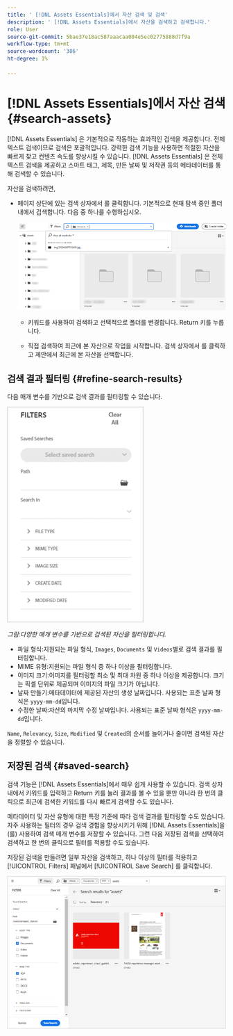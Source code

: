 ```yaml
---
title: ' [!DNL Assets Essentials]에서 자산 검색 및 검색'
description: ' [!DNL Assets Essentials]에서 자산을 검색하고 검색합니다.'
role: User
source-git-commit: 5bae37e18ac587aaacaa004e5ec02775888d7f9a
workflow-type: tm+mt
source-wordcount: '386'
ht-degree: 1%

---
```



# [!DNL Assets Essentials]에서 자산 검색 {#search-assets}

[!DNL Assets Essentials] 은 기본적으로 작동하는 효과적인 검색을 제공합니다. 전체 텍스트 검색이므로 검색은 포괄적입니다. 강력한 검색 기능을 사용하면 적절한 자산을 빠르게 찾고 컨텐츠 속도를 향상시킬 수 있습니다. [!DNL Assets Essentials] 은 전체 텍스트 검색을 제공하고 스마트 태그, 제목, 만든 날짜 및 저작권 등의 메타데이터를 통해 검색할 수 있습니다.

자산을 검색하려면,

* 페이지 상단에 있는 검색 상자에서 를 클릭합니다. 기본적으로 현재 탐색 중인 폴더 내에서 검색합니다. 다음 중 하나를 수행하십시오.

   ![검색 상자](assets/search-box.png)

   * 키워드를 사용하여 검색하고 선택적으로 폴더를 변경합니다. Return 키를 누릅니다.

   * 직접 검색하여 최근에 본 자산으로 작업을 시작합니다. 검색 상자에서 를 클릭하고 제안에서 최근에 본 자산을 선택합니다.

## 검색 결과 필터링 {#refine-search-results}

다음 매개 변수를 기반으로 검색 결과를 필터링할 수 있습니다.

![검색 필터](assets/filters1.png)

*그림:다양한 매개 변수를 기반으로 검색된 자산을 필터링합니다.*

* 파일 형식:지원되는 파일 형식, `Images`, `Documents` 및 `Videos`별로 검색 결과를 필터링합니다.
* MIME 유형:지원되는 파일 형식 중 하나 이상을 필터링합니다.<!-- TBD:  [supported file formats](/help/supported-file-formats.md). -->
* 이미지 크기:이미지를 필터링할 최소 및 최대 차원 중 하나 이상을 제공합니다. 크기는 픽셀 단위로 제공되며 이미지의 파일 크기가 아닙니다.
* 날짜 만들기:메타데이터에 제공된 자산의 생성 날짜입니다. 사용되는 표준 날짜 형식은 `yyyy-mm-dd`입니다.
* 수정한 날짜:자산의 마지막 수정 날짜입니다. 사용되는 표준 날짜 형식은 `yyyy-mm-dd`입니다.

`Name`, `Relevancy`, `Size`, `Modified` 및 `Created`의 순서를 늘이거나 줄이면 검색된 자산을 정렬할 수 있습니다.

## 저장된 검색 {#saved-search}

검색 기능은 [!DNL Assets Essentials]에서 매우 쉽게 사용할 수 있습니다. 검색 상자 내에서 키워드를 입력하고 Return 키를 눌러 결과를 볼 수 있을 뿐만 아니라 한 번의 클릭으로 최근에 검색한 키워드를 다시 빠르게 검색할 수도 있습니다.

메타데이터 및 자산 유형에 대한 특정 기준에 따라 검색 결과를 필터링할 수도 있습니다. 자주 사용하는 필터의 경우 검색 경험을 향상시키기 위해 [!DNL Assets Essentials]을(를) 사용하여 검색 매개 변수를 저장할 수 있습니다. 그런 다음 저장된 검색을 선택하여 검색하고 한 번의 클릭으로 필터를 적용할 수도 있습니다.

저장된 검색을 만들려면 일부 자산을 검색하고, 하나 이상의 필터를 적용하고 [!UICONTROL Filters] 패널에서 [!UICONTROL Save Search] 를 클릭합니다.

![필터 패널에서 저장된 검색](assets/saved-search.png)

<!-- TBD: Search behavior. Full-text search. Ranking and rank boosts. Hidden assets.
Report poor UX that users can only save a filtered search and not a simple search.
.
Are other supported files fully indexed and support full-text search? Eg. audio/videos files can at best have metadata indexed.
Anything about ranking of assets displayed in search results?

What about temporarily hiding an asset (suspending search on it) from the search results? If an asset is undergoing review collaboration, should it be used by others? Should it be hidden in search?

When userA is searching and userB add an asset that matches search results, will the asset display in search as soon as userA refreshes the page? Assuming indexing is near real-time. May not be so for bulk uploads.
-->
